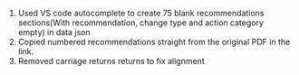 1. Used VS code autocomplete to create 75 blank recommendations sections(With recommendation, change type and action category empty) in data json
2. Copied numbered recommendations straight from the original PDF in the link.
3. Removed carriage returns returns to fix alignment